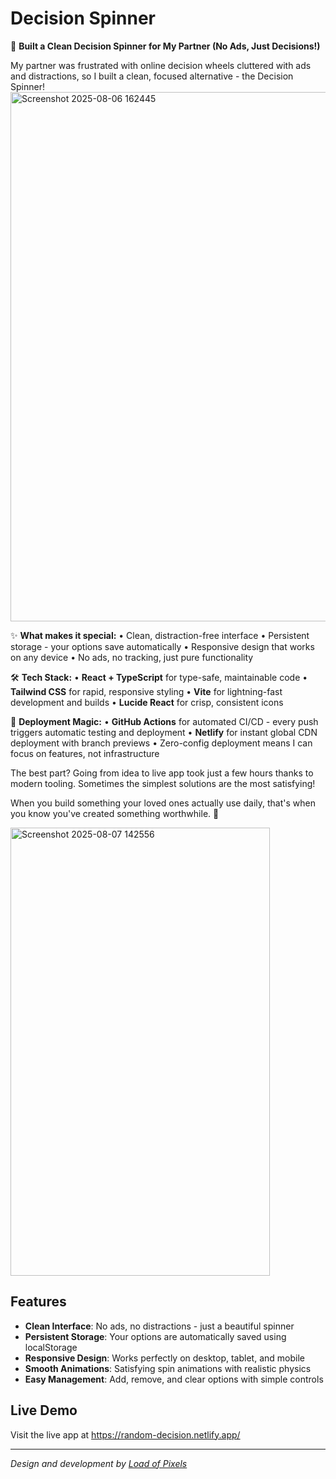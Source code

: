 # Decision Spinner

🎯 **Built a Clean Decision Spinner for My Partner (No Ads, Just Decisions!)**

My partner was frustrated with online decision wheels cluttered with ads and distractions, so I built a clean, focused alternative - the Decision Spinner! 
<img width="1894" height="847" alt="Screenshot 2025-08-06 162445" src="https://github.com/user-attachments/assets/8aa564b9-1f76-4b74-b2c4-af1ee2262f50" />



✨ **What makes it special:**
• Clean, distraction-free interface
• Persistent storage - your options save automatically
• Responsive design that works on any device
• No ads, no tracking, just pure functionality

🛠️ **Tech Stack:**
• **React + TypeScript** for type-safe, maintainable code
• **Tailwind CSS** for rapid, responsive styling
• **Vite** for lightning-fast development and builds
• **Lucide React** for crisp, consistent icons

🚀 **Deployment Magic:**
• **GitHub Actions** for automated CI/CD - every push triggers automatic testing and deployment
• **Netlify** for instant global CDN deployment with branch previews
• Zero-config deployment means I can focus on features, not infrastructure

The best part? Going from idea to live app took just a few hours thanks to modern tooling. Sometimes the simplest solutions are the most satisfying! 

When you build something your loved ones actually use daily, that's when you know you've created something worthwhile. 💙

<img width="415" height="717" alt="Screenshot 2025-08-07 142556" src="https://github.com/user-attachments/assets/2f3520b6-6661-4fe7-9968-1bf1f4f2eba2" />



## Features

- **Clean Interface**: No ads, no distractions - just a beautiful spinner
- **Persistent Storage**: Your options are automatically saved using localStorage
- **Responsive Design**: Works perfectly on desktop, tablet, and mobile
- **Smooth Animations**: Satisfying spin animations with realistic physics
- **Easy Management**: Add, remove, and clear options with simple controls

## Live Demo

Visit the live app at https://random-decision.netlify.app/

---

*Design and development by [Load of Pixels](https://www.loadofpixels.com)*
